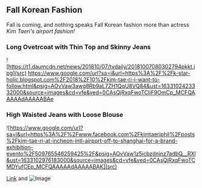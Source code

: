 ## **Fall Korean Fashion**
Fall is coming, and nothing speaks Fall Korean fashion more than actress _Kim Taeri's airport fashion!_


### Long Ovetrcoat with Thin Top and Skinny Jeans
![https://t1.daumcdn.net/news/201810/07/tvdaily/20181007080302794pkkt.jpg](src)
https://www.google.com/url?sa=i&url=https%3A%2F%2Fk-star-holic.blogspot.com%2F2018%2F10%2Fkim-tae-ri-i-want-to-follow.html&psig=AOvVaw3awg8Rb9aL7ZH1QqU8VQ84&ust=1633102423332000&source=images&cd=vfe&ved=0CAsQjRxqFwoTCIiF9OmCp_MCFQAAAAAdAAAAABAe

### High Waisted Jeans with Loose Blouse
![https://www.google.com/url?sa=i&url=https%3A%2F%2Fwww.facebook.com%2Fkimtaeriphil%2Fposts%2Fkim-tae-ri-at-incheon-intl-airport-off-to-shanghai-for-a-brand-exhibition-evento%2F509765546259425%2F&psig=AOvVaw1z5icbzdninz7adbQ__RXl&ust=1633102976183000&source=images&cd=vfe&ved=0CAsQjRxqFwoTCMDYufCEp_MCFQAAAAAdAAAAABAK](src)


[Link](url) and ![Image](src)
```
